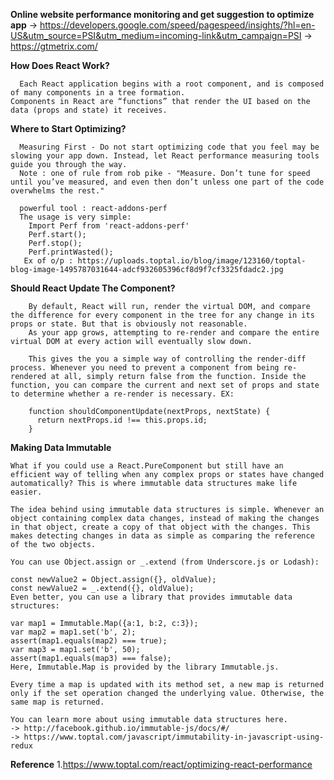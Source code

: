 **Online website performance monitoring and get suggestion to optimize app**
    -> https://developers.google.com/speed/pagespeed/insights/?hl=en-US&utm_source=PSI&utm_medium=incoming-link&utm_campaign=PSI
    -> https://gtmetrix.com/


**How Does React Work?**

      Each React application begins with a root component, and is composed of many components in a tree formation. 
    Components in React are “functions” that render the UI based on the data (props and state) it receives.
    
 **Where to Start Optimizing?**
 
      Measuring First - Do not start optimizing code that you feel may be slowing your app down. Instead, let React performance measuring tools guide you through the way.
      Note : one of rule from rob pike - "Measure. Don’t tune for speed until you’ve measured, and even then don’t unless one part of the code overwhelms the rest."
      
      powerful tool : react-addons-perf 
      The usage is very simple:
        Import Perf from 'react-addons-perf'
        Perf.start();
        Perf.stop();
        Perf.printWasted();
       Ex of o/p : https://uploads.toptal.io/blog/image/123160/toptal-blog-image-1495787031644-adcf932605396cf8d9f7cf3325fdadc2.jpg
 
**Should React Update The Component?**

        By default, React will run, render the virtual DOM, and compare the difference for every component in the tree for any change in its props or state. But that is obviously not reasonable.
        As your app grows, attempting to re-render and compare the entire virtual DOM at every action will eventually slow down.
        
        This gives the you a simple way of controlling the render-diff process. Whenever you need to prevent a component from being re-rendered at all, simply return false from the function. Inside the function, you can compare the current and next set of props and state to determine whether a re-render is necessary. EX: 
        
        function shouldComponentUpdate(nextProps, nextState) {
          return nextProps.id !== this.props.id;
        }
        
**Making Data Immutable**


    What if you could use a React.PureComponent but still have an efficient way of telling when any complex props or states have changed automatically? This is where immutable data structures make life easier.

    The idea behind using immutable data structures is simple. Whenever an object containing complex data changes, instead of making the changes in that object, create a copy of that object with the changes. This makes detecting changes in data as simple as comparing the reference of the two objects.

    You can use Object.assign or _.extend (from Underscore.js or Lodash):

    const newValue2 = Object.assign({}, oldValue);
    const newValue2 = _.extend({}, oldValue);
    Even better, you can use a library that provides immutable data structures:

    var map1 = Immutable.Map({a:1, b:2, c:3});
    var map2 = map1.set('b', 2);
    assert(map1.equals(map2) === true);
    var map3 = map1.set('b', 50);
    assert(map1.equals(map3) === false);
    Here, Immutable.Map is provided by the library Immutable.js.

    Every time a map is updated with its method set, a new map is returned only if the set operation changed the underlying value. Otherwise, the same map is returned.

    You can learn more about using immutable data structures here.
    -> http://facebook.github.io/immutable-js/docs/#/
    -> https://www.toptal.com/javascript/immutability-in-javascript-using-redux
    
**Reference**
    1.https://www.toptal.com/react/optimizing-react-performance
    
    
